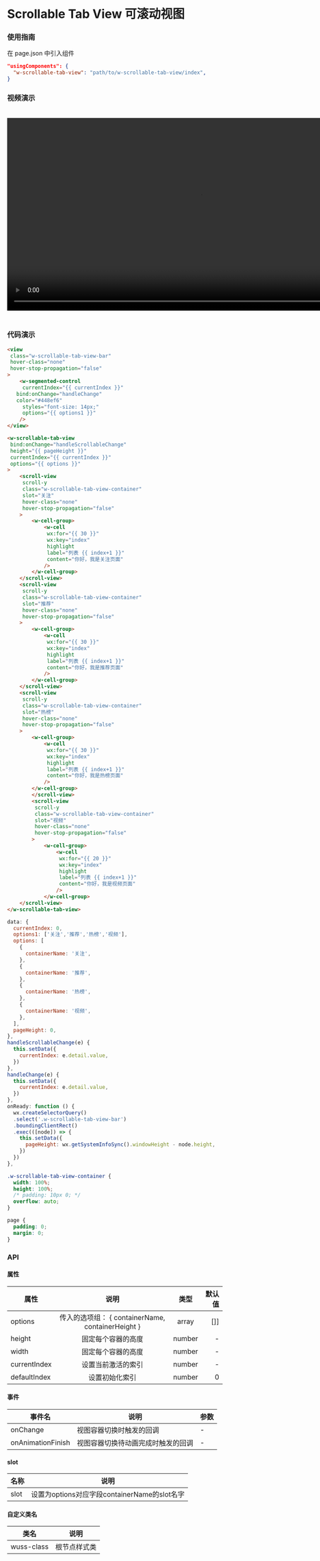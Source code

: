 # Scrollable Tab View 可滚动视图

### 使用指南

在 page.json 中引入组件

```json
"usingComponents": {
  "w-scrollable-tab-view": "path/to/w-scrollable-tab-view/index",
}
```

### 视频演示

<video style="margin: 20px 0;" height="450px" autoplay="true" loop="true" controls x5-playsinline="true" playsinline="true" webkit-playsinline="true" src="../../resource/scrollable-tab-view.mp4"
/>



### 代码演示

```html
<view
 class="w-scrollable-tab-view-bar"
 hover-class="none"
 hover-stop-propagation="false"
>
	<w-segmented-control
	 currentIndex="{{ currentIndex }}"
   bind:onChange="handleChange"
   color="#448ef6"
	 styles="font-size: 14px;"
	 options="{{ options1 }}"
	/>
</view>

<w-scrollable-tab-view
 bind:onChange="handleScrollableChange"
 height="{{ pageHeight }}"
 currentIndex="{{ currentIndex }}"
 options="{{ options }}"
>
	<scroll-view  
	 scroll-y
	 class="w-scrollable-tab-view-container"
	 slot="关注"
	 hover-class="none"
	 hover-stop-propagation="false"
	>
		<w-cell-group>
			<w-cell
			 wx:for="{{ 30 }}"
			 wx:key="index"
			 highlight
			 label="列表 {{ index+1 }}"
			 content="你好，我是关注页面"
			/>
		</w-cell-group>
	</scroll-view>
	<scroll-view
	 scroll-y
	 class="w-scrollable-tab-view-container"
	 slot="推荐"
	 hover-class="none"
	 hover-stop-propagation="false"
	>
		<w-cell-group>
			<w-cell
			 wx:for="{{ 30 }}"
			 wx:key="index"
			 highlight
			 label="列表 {{ index+1 }}"
			 content="你好，我是推荐页面"
			/>
		</w-cell-group>
	</scroll-view>
	<scroll-view
	 scroll-y
	 class="w-scrollable-tab-view-container"
	 slot="热榜"
	 hover-class="none"
	 hover-stop-propagation="false"
	>
		<w-cell-group>
			<w-cell
			 wx:for="{{ 30 }}"
			 wx:key="index"
			 highlight
			 label="列表 {{ index+1 }}"
			 content="你好，我是热榜页面"
			/>
		</w-cell-group>
		</scroll-view>
		<scroll-view
		 scroll-y
		 class="w-scrollable-tab-view-container"
		 slot="视频"
		 hover-class="none"
		 hover-stop-propagation="false"
		>
			<w-cell-group>
				<w-cell
				 wx:for="{{ 20 }}"
				 wx:key="index"
				 highlight
				 label="列表 {{ index+1 }}"
				 content="你好，我是视频页面"
				/>
			</w-cell-group>
	</scroll-view>
</w-scrollable-tab-view>
```

```javascript
data: {
  currentIndex: 0,
  options1: ['关注','推荐','热榜','视频'],
  options: [
    {
      containerName: '关注',
    },
    {
      containerName: '推荐',
    },
    {
      containerName: '热榜',
    },
    {
      containerName: '视频',
    },
  ],
  pageHeight: 0,
},
handleScrollableChange(e) {
  this.setData({
    currentIndex: e.detail.value,
  })
},
handleChange(e) {
  this.setData({
    currentIndex: e.detail.value,
  })
},
onReady: function () {
  wx.createSelectorQuery()
  .select('.w-scrollable-tab-view-bar')
  .boundingClientRect()
  .exec(([node]) => {
    this.setData({
      pageHeight: wx.getSystemInfoSync().windowHeight - node.height,
    })
  })
},
```

```css
.w-scrollable-tab-view-container {
  width: 100%;
  height: 100%;
  /* padding: 10px 0; */
  overflow: auto;
}

page {
  padding: 0;
  margin: 0;
}
```

### API

#### 属性

| 属性 |    说明    |  类型  | 默认值 |
| ---- | :--------: | :----: | -----: |
| options | 传入的选项组： { containerName, containerHeight } | array |     []] |
| height | 固定每个容器的高度 | number |      - |
| width | 固定每个容器的高度 | number |      - |
| currentIndex | 设置当前激活的索引 | number |      - |
| defaultIndex | 设置初始化索引 | number |     0 |

#### 事件

| 事件名 | 说明 | 参数 |
| ------ | ---- | ---- |
| onChange | 视图容器切换时触发的回调 | - |
| onAnimationFinish | 视图容器切换待动画完成时触发的回调 | - |

#### slot

| 名称 | 说明 |
| ---- | ---- |
| slot | 设置为options对应字段containerName的slot名字 |


#### 自定义类名

| 类名       | 说明         |
| ---------- | ------------ |
| wuss-class | 根节点样式类 |
